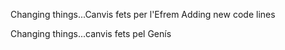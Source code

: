 
Changing things...Canvis fets per l'Efrem
Adding new code lines

Changing things...canvis fets pel Genís

